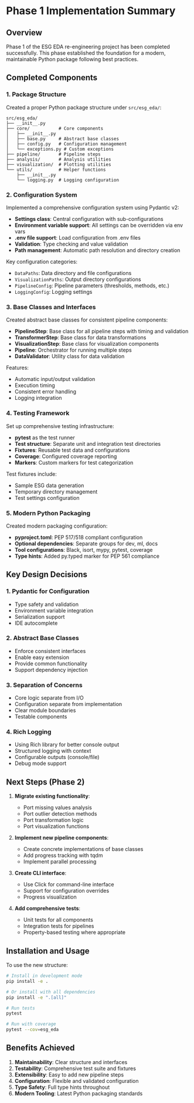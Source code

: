 # Phase 1 Implementation Summary

## Overview
Phase 1 of the ESG EDA re-engineering project has been completed successfully. This phase established the foundation for a modern, maintainable Python package following best practices.

## Completed Components

### 1. Package Structure
Created a proper Python package structure under `src/esg_eda/`:
```
src/esg_eda/
├── __init__.py
├── core/           # Core components
│   ├── __init__.py
│   ├── base.py     # Abstract base classes
│   ├── config.py   # Configuration management
│   └── exceptions.py # Custom exceptions
├── pipeline/       # Pipeline steps
├── analysis/       # Analysis utilities
├── visualization/  # Plotting utilities
└── utils/          # Helper functions
    ├── __init__.py
    └── logging.py  # Logging configuration
```

### 2. Configuration System
Implemented a comprehensive configuration system using Pydantic v2:
- **Settings class**: Central configuration with sub-configurations
- **Environment variable support**: All settings can be overridden via env vars
- **.env file support**: Load configuration from .env files
- **Validation**: Type checking and value validation
- **Path management**: Automatic path resolution and directory creation

Key configuration categories:
- `DataPaths`: Data directory and file configurations
- `VisualizationPaths`: Output directory configurations
- `PipelineConfig`: Pipeline parameters (thresholds, methods, etc.)
- `LoggingConfig`: Logging settings

### 3. Base Classes and Interfaces
Created abstract base classes for consistent pipeline components:
- **PipelineStep**: Base class for all pipeline steps with timing and validation
- **TransformerStep**: Base class for data transformations
- **VisualizationStep**: Base class for visualization components
- **Pipeline**: Orchestrator for running multiple steps
- **DataValidator**: Utility class for data validation

Features:
- Automatic input/output validation
- Execution timing
- Consistent error handling
- Logging integration

### 4. Testing Framework
Set up comprehensive testing infrastructure:
- **pytest** as the test runner
- **Test structure**: Separate unit and integration test directories
- **Fixtures**: Reusable test data and configurations
- **Coverage**: Configured coverage reporting
- **Markers**: Custom markers for test categorization

Test fixtures include:
- Sample ESG data generation
- Temporary directory management
- Test settings configuration

### 5. Modern Python Packaging
Created modern packaging configuration:
- **pyproject.toml**: PEP 517/518 compliant configuration
- **Optional dependencies**: Separate groups for dev, ml, docs
- **Tool configurations**: Black, isort, mypy, pytest, coverage
- **Type hints**: Added py.typed marker for PEP 561 compliance

## Key Design Decisions

### 1. Pydantic for Configuration
- Type safety and validation
- Environment variable integration
- Serialization support
- IDE autocomplete

### 2. Abstract Base Classes
- Enforce consistent interfaces
- Enable easy extension
- Provide common functionality
- Support dependency injection

### 3. Separation of Concerns
- Core logic separate from I/O
- Configuration separate from implementation
- Clear module boundaries
- Testable components

### 4. Rich Logging
- Using Rich library for better console output
- Structured logging with context
- Configurable outputs (console/file)
- Debug mode support

## Next Steps (Phase 2)

1. **Migrate existing functionality**:
   - Port missing values analysis
   - Port outlier detection methods
   - Port transformation logic
   - Port visualization functions

2. **Implement new pipeline components**:
   - Create concrete implementations of base classes
   - Add progress tracking with tqdm
   - Implement parallel processing

3. **Create CLI interface**:
   - Use Click for command-line interface
   - Support for configuration overrides
   - Progress visualization

4. **Add comprehensive tests**:
   - Unit tests for all components
   - Integration tests for pipelines
   - Property-based testing where appropriate

## Installation and Usage

To use the new structure:

```bash
# Install in development mode
pip install -e .

# Or install with all dependencies
pip install -e ".[all]"

# Run tests
pytest

# Run with coverage
pytest --cov=esg_eda
```

## Benefits Achieved

1. **Maintainability**: Clear structure and interfaces
2. **Testability**: Comprehensive test suite and fixtures
3. **Extensibility**: Easy to add new pipeline steps
4. **Configuration**: Flexible and validated configuration
5. **Type Safety**: Full type hints throughout
6. **Modern Tooling**: Latest Python packaging standards